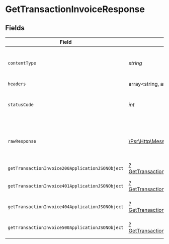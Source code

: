 # GetTransactionInvoiceResponse


## Fields

| Field                                                                                                          | Type                                                                                                           | Required                                                                                                       | Description                                                                                                    |
| -------------------------------------------------------------------------------------------------------------- | -------------------------------------------------------------------------------------------------------------- | -------------------------------------------------------------------------------------------------------------- | -------------------------------------------------------------------------------------------------------------- |
| `contentType`                                                                                                  | *string*                                                                                                       | :heavy_check_mark:                                                                                             | HTTP response content type for this operation                                                                  |
| `headers`                                                                                                      | array<string, array<*string*>>                                                                                 | :heavy_minus_sign:                                                                                             | N/A                                                                                                            |
| `statusCode`                                                                                                   | *int*                                                                                                          | :heavy_check_mark:                                                                                             | HTTP response status code for this operation                                                                   |
| `rawResponse`                                                                                                  | [\Psr\Http\Message\ResponseInterface](https://www.php-fig.org/psr/psr-7/#33-psrhttpmessageresponseinterface)   | :heavy_minus_sign:                                                                                             | Raw HTTP response; suitable for custom response parsing                                                        |
| `getTransactionInvoice200ApplicationJSONObject`                                                                | [?GetTransactionInvoice200ApplicationJSON](../../models/operations/GetTransactionInvoice200ApplicationJSON.md) | :heavy_minus_sign:                                                                                             | OK                                                                                                             |
| `getTransactionInvoice401ApplicationJSONObject`                                                                | [?GetTransactionInvoice401ApplicationJSON](../../models/operations/GetTransactionInvoice401ApplicationJSON.md) | :heavy_minus_sign:                                                                                             | General error response                                                                                         |
| `getTransactionInvoice404ApplicationJSONObject`                                                                | [?GetTransactionInvoice404ApplicationJSON](../../models/operations/GetTransactionInvoice404ApplicationJSON.md) | :heavy_minus_sign:                                                                                             | General error response                                                                                         |
| `getTransactionInvoice500ApplicationJSONObject`                                                                | [?GetTransactionInvoice500ApplicationJSON](../../models/operations/GetTransactionInvoice500ApplicationJSON.md) | :heavy_minus_sign:                                                                                             | General error response                                                                                         |